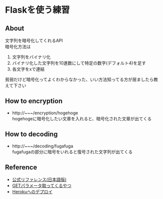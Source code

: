 # Flaskを使う練習

## About
文字列を暗号化してくれるAPI  
暗号化方法は

1. 文字列をバイナリ化
2. バイナリ化した文字列を10進数にして特定の数字(デフォルト4)を足す
3. 各文字をxで連結

貧弱だけど暗号化ってよくわからなかった、いい方法知ってる方が居ましたら教えて下さい

## How to encryption
- http://~~~/encryption/hogehoge  
hogehogeに暗号化したい文章を入れると、暗号化された文章が出てくる

## How to decoding
- http://~~~/decoding/fugafuga  
fugafugaの部分に暗号をいれると復号された文字列が出てくる

## Reference
- [公式リファレンス(日本語版)](https://flask-docs-ja.readthedocs.org/en/latest/)
- [GETパラメータ取ってくるやつ](http://nekoyukimmm.hatenablog.com/entry/2015/06/23/172641)
- [Herokuへのデプロイ](http://shkh.hatenablog.com/entry/2013/01/01/192857)

